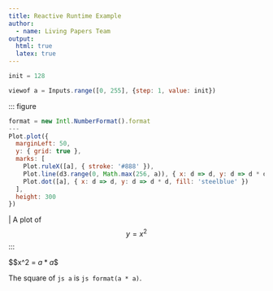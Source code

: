 ```yaml
---
title: Reactive Runtime Example
author:
  - name: Living Papers Team
output:
  html: true
  latex: true
---
```


``` js { hide=true }
init = 128
```

``` js { hide=static }
viewof a = Inputs.range([0, 255], {step: 1, value: init})
```

::: figure
``` js
format = new Intl.NumberFormat().format
---
Plot.plot({
  marginLeft: 50,
  y: { grid: true },
  marks: [
    Plot.ruleX([a], { stroke: '#888' }),
    Plot.line(d3.range(0, Math.max(256, a)), { x: d => d, y: d => d * d, stroke: 'steelblue', strokeWidth: 2 }),
    Plot.dot([a], { x: d => d, y: d => d * d, fill: 'steelblue' })
  ],
  height: 300
})
```
| A plot of $$y = x^2$$
:::

$$x^2 = ${a*a}$$

The square of `js a` is `js format(a * a)`.
